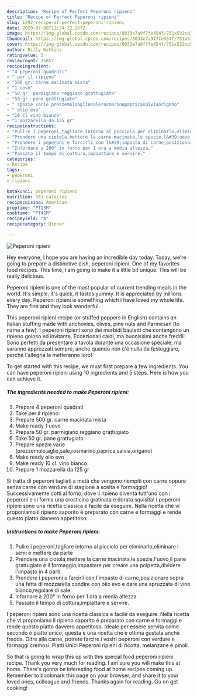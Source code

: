 ```yaml
---
description: "Recipe of Perfect Peperoni ripieni"
title: "Recipe of Perfect Peperoni ripieni"
slug: 1292-recipe-of-perfect-peperoni-ripieni
date: 2020-07-08T11:24:22.267Z
image: https://img-global.cpcdn.com/recipes/8033e7a9f7fe454f/751x532cq70/peperoni-ripieni-recipe-main-photo.jpg
thumbnail: https://img-global.cpcdn.com/recipes/8033e7a9f7fe454f/751x532cq70/peperoni-ripieni-recipe-main-photo.jpg
cover: https://img-global.cpcdn.com/recipes/8033e7a9f7fe454f/751x532cq70/peperoni-ripieni-recipe-main-photo.jpg
author: Billy Watkins
ratingvalue: 5
reviewcount: 35857
recipeingredient:
- "4 peperoni quadrati"
- " per il ripieno"
- "500 gr. carne macinata mista"
- "1 uovo"
- "50 gr. parmigiano reggiano grattugiato"
- "50 gr. pane grattugiato"
- " spezie varie prezzemoloagliosalerosmarinopapricasalviaorigano"
- " olio evo"
- "10 cl vino bianco"
- "1 mozzarella da 125 gr"
recipeinstructions:
- "Pulire i peperoni,tagliare intorno al picciolo per eliminarlo,eliminare i semi e mettere da parte"
- "Prendere una ciotola,mettere la carne macinata,le spezie,l&#39;uovo,il pane grattugiato e il formaggio;impastare per creare una polpetta,dividere l&#39;impasto in 4 parti."
- "Prendere i peperoni e farcirli con l&#39;impasto di carne,posizionare sopra una fetta di mozzarella,condire con olio evo e dare una spruzzata di vino bianco,regolare di sale."
- "Infornare a 200° in forno per 1 ora a media altezza."
- "Passato il tempo di cottura,impiattare e servire."
categories:
- Recipe
tags:
- peperoni
- ripieni

katakunci: peperoni ripieni 
nutrition: 163 calories
recipecuisine: American
preptime: "PT13M"
cooktime: "PT42M"
recipeyield: "4"
recipecategory: Dinner

---
```



![Peperoni ripieni](https://img-global.cpcdn.com/recipes/8033e7a9f7fe454f/751x532cq70/peperoni-ripieni-recipe-main-photo.jpg)

Hey everyone, I hope you are having an incredible day today. Today, we're going to prepare a distinctive dish, peperoni ripieni. One of my favorites food recipes. This time, I am going to make it a little bit unique. This will be really delicious.

Peperoni ripieni is one of the most popular of current trending meals in the world. It's simple, it's quick, it tastes yummy. It is appreciated by millions every day. Peperoni ripieni is something which I have loved my whole life. They are fine and they look wonderful.

This peperoni ripieni recipe (or stuffed peppers in English) contains an Italian stuffing made with anchovies, olives, pine nuts and Parmesan (to name a few). I peperoni ripieni sono dei morbidi bauletti che contengono un ripieno goloso ed invitante. Eccezionali caldi, ma buonissimi anche freddi! Sono perfetti da presentare a tavola durante una occasione speciale, ma saranno apprezzati sempre, anche quando non c&#39;è nulla da festeggiare, perché l&#39;allegria la metteranno loro!


To get started with this recipe, we must first prepare a few ingredients. You can have peperoni ripieni using 10 ingredients and 5 steps. Here is how you can achieve it.

<!--inarticleads1-->

##### The ingredients needed to make Peperoni ripieni:

1. Prepare 4 peperoni quadrati
1. Take  per il ripieno:
1. Prepare 500 gr. carne macinata mista
1. Make ready 1 uovo
1. Prepare 50 gr. parmigiano reggiano grattugiato
1. Take 50 gr. pane grattugiato
1. Prepare  spezie varie (prezzemolo,aglio,sale,rosmarino,paprica,salvia,origano)
1. Make ready  olio evo
1. Make ready 10 cl. vino bianco
1. Prepare 1 mozzarella da 125 gr


Si tratta di peperoni tagliati a metà che vengono riempiti con carne oppure senza carne con verdure di stagione a scelta e formaggio! Successivamente cotti al forno, dove il ripieno diventa tutt&#39;uno con i peperoni e si forma una crosticina gratinata e dorata squisita! I peperoni ripieni sono una ricetta classica e facile da eseguire. Nella ricetta che vi proponiamo il ripieno saporito è preparato con carne e formaggi e rende questo piatto davvero appetitoso. 

<!--inarticleads2-->

##### Instructions to make Peperoni ripieni:

1. Pulire i peperoni,tagliare intorno al picciolo per eliminarlo,eliminare i semi e mettere da parte
1. Prendere una ciotola,mettere la carne macinata,le spezie,l&#39;uovo,il pane grattugiato e il formaggio;impastare per creare una polpetta,dividere l&#39;impasto in 4 parti.
1. Prendere i peperoni e farcirli con l&#39;impasto di carne,posizionare sopra una fetta di mozzarella,condire con olio evo e dare una spruzzata di vino bianco,regolare di sale.
1. Infornare a 200° in forno per 1 ora a media altezza.
1. Passato il tempo di cottura,impiattare e servire.


I peperoni ripieni sono una ricetta classica e facile da eseguire. Nella ricetta che vi proponiamo il ripieno saporito è preparato con carne e formaggi e rende questo piatto davvero appetitoso. Ideale per essere servita come secondo o piatto unico, questa è una ricetta che è ottima gustata anche fredda. Oltre alla carne, potrete farcire i vostri peperoni con verdure e formaggi cremosi. Piatti Unici Peperoni ripieni di ricotta, melanzane e pinoli. 

So that is going to wrap this up with this special food peperoni ripieni recipe. Thank you very much for reading. I am sure you will make this at home. There's gonna be interesting food at home recipes coming up. Remember to bookmark this page on your browser, and share it to your loved ones, colleague and friends. Thanks again for reading. Go on get cooking!
